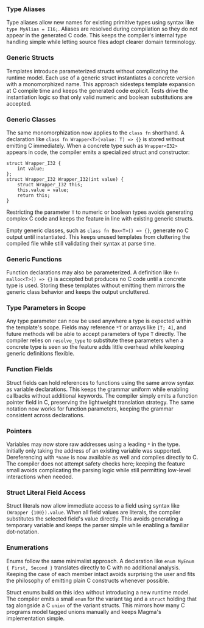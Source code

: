 ### Type Aliases
Type aliases allow new names for existing primitive types using syntax like
`type MyAlias = I16;`. Aliases are resolved during compilation so they do not
appear in the generated C code. This keeps the compiler's internal type handling
simple while letting source files adopt clearer domain terminology.

### Generic Structs
Templates introduce parameterized structs without complicating the runtime
model. Each use of a generic struct instantiates a concrete version with a
monomorphized name. This approach sidesteps template expansion at C compile
time and keeps the generated code explicit. Tests drive the instantiation logic
so that only valid numeric and boolean substitutions are accepted.

### Generic Classes
The same monomorphization now applies to the `class fn` shorthand. A
declaration like `class fn Wrapper<T>(value: T) => {}` is stored without
emitting C immediately. When a concrete type such as `Wrapper<I32>` appears in
code, the compiler emits a specialized struct and constructor:

```
struct Wrapper_I32 {
    int value;
};
struct Wrapper_I32 Wrapper_I32(int value) {
    struct Wrapper_I32 this;
    this.value = value;
    return this;
}
```
Restricting the parameter `T` to numeric or boolean types avoids generating
complex C code and keeps the feature in line with existing generic structs.

Empty generic classes, such as `class fn Box<T>() => {}`, generate no C output
until instantiated. This keeps unused templates from cluttering the compiled
file while still validating their syntax at parse time.

### Generic Functions
Function declarations may also be parameterized. A definition like
`fn malloc<T>() => {}` is accepted but produces no C code until a concrete type
is used. Storing these templates without emitting them mirrors the generic
class behavior and keeps the output uncluttered.

### Type Parameters in Scope
Any type parameter can now be used anywhere a type is expected within the
template's scope. Fields may reference `*T` or arrays like `[T; 4]`, and future
methods will be able to accept parameters of type `T` directly. The compiler
relies on `resolve_type` to substitute these parameters when a concrete type is
seen so the feature adds little overhead while keeping generic definitions
flexible.

### Function Fields
Struct fields can hold references to functions using the same arrow syntax as
variable declarations. This keeps the grammar uniform while enabling callbacks
without additional keywords. The compiler simply emits a function pointer field
in C, preserving the lightweight translation strategy.
The same notation now works for function parameters, keeping the grammar
consistent across declarations.

### Pointers
Variables may now store raw addresses using a leading `*` in the type.
Initially only taking the address of an existing variable was supported.
Dereferencing with `*name` is now available as well and compiles directly to
C. The compiler does not attempt safety checks here; keeping the feature small
avoids complicating the parsing logic while still permitting low-level
interactions when needed.

### Struct Literal Field Access
Struct literals now allow immediate access to a field using syntax like
`(Wrapper {100}).value`. When all field values are literals, the compiler
substitutes the selected field's value directly. This avoids generating a
temporary variable and keeps the parser simple while enabling a familiar
dot-notation.

### Enumerations
Enums follow the same minimalist approach. A declaration like
`enum MyEnum { First, Second }` translates directly to C with no additional
analysis. Keeping the case of each member intact avoids surprising the user
and fits the philosophy of emitting plain C constructs whenever possible.

Struct enums build on this idea without introducing a new runtime model. The
compiler emits a small `enum` for the variant tag and a `struct` holding that
tag alongside a C `union` of the variant structs. This mirrors how many C
programs model tagged unions manually and keeps Magma's implementation simple.

